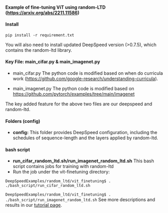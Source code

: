 #### Example of fine-tuning ViT using random-LTD (https://arxiv.org/abs/2211.11586)

#### Install

``pip install -r requirement.txt``

You will also need to install updated DeepSpeed version (>0.7.5), which contains the random-ltd library.

#### Key File: main_cifar.py & main_imagenet.py

* main_cifar.py The python code is modified based on when do curricula work (https://github.com/google-research/understanding-curricula). 

* main_imagenet.py The python code is modified based on https://github.com/pytorch/examples/tree/main/imagenet

The key added feature for the above two files are our deepspeed and random-ltd.
#### Folders (config)

* **config:** This folder provides DeepSpeed configuration, including the schedules of sequence-length and the layers applied by random-ltd.

#### bash script

* **run_cifar_random_ltd.sh/run_imagenet_random_ltd.sh**  This bash script contains jobs for training with random-ltd
* Run the job under the vit-finetuning directory:

 ``DeepSpeedExamples/random_ltd/vit_finetuning$ . ./bash_script/run_cifar_random_ltd.sh``

 ``DeepSpeedExamples/random_ltd/vit_finetuning$ . ./bash_script/run_imagenet_random_ltd.sh``
 See more descriptions and results in our [tutorial page](https://www.deepspeed.ai/).
